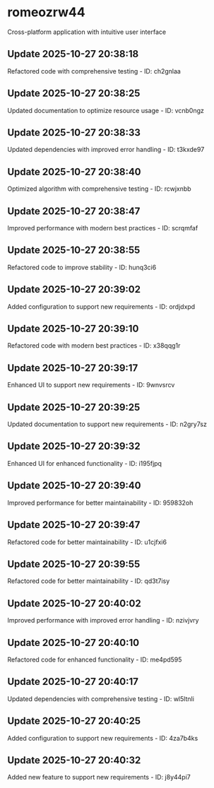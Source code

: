 # romeozrw44
Cross-platform application with intuitive user interface

## Update 2025-10-27 20:38:18
Refactored code with comprehensive testing - ID: ch2gnlaa


## Update 2025-10-27 20:38:25
Updated documentation to optimize resource usage - ID: vcnb0ngz


## Update 2025-10-27 20:38:33
Updated dependencies with improved error handling - ID: t3kxde97


## Update 2025-10-27 20:38:40
Optimized algorithm with comprehensive testing - ID: rcwjxnbb


## Update 2025-10-27 20:38:47
Improved performance with modern best practices - ID: scrqmfaf


## Update 2025-10-27 20:38:55
Refactored code to improve stability - ID: hunq3ci6


## Update 2025-10-27 20:39:02
Added configuration to support new requirements - ID: ordjdxpd


## Update 2025-10-27 20:39:10
Refactored code with modern best practices - ID: x38qqg1r


## Update 2025-10-27 20:39:17
Enhanced UI to support new requirements - ID: 9wnvsrcv


## Update 2025-10-27 20:39:25
Updated documentation to support new requirements - ID: n2gry7sz


## Update 2025-10-27 20:39:32
Enhanced UI for enhanced functionality - ID: i195fjpq


## Update 2025-10-27 20:39:40
Improved performance for better maintainability - ID: 959832oh


## Update 2025-10-27 20:39:47
Refactored code for better maintainability - ID: u1cjfxi6


## Update 2025-10-27 20:39:55
Refactored code for better maintainability - ID: qd3t7isy


## Update 2025-10-27 20:40:02
Improved performance with improved error handling - ID: nzivjvry


## Update 2025-10-27 20:40:10
Refactored code for enhanced functionality - ID: me4pd595


## Update 2025-10-27 20:40:17
Updated dependencies with comprehensive testing - ID: wl5ltnli


## Update 2025-10-27 20:40:25
Added configuration to support new requirements - ID: 4za7b4ks


## Update 2025-10-27 20:40:32
Added new feature to support new requirements - ID: j8y44pi7

